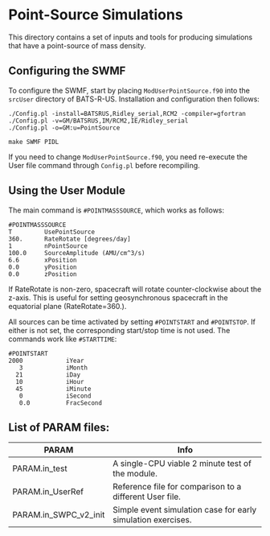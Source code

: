 # Point-Source Simulations

This directory contains a set of inputs and tools for producing simulations
that have a point-source of mass density.

## Configuring the SWMF
To configure the SWMF, start by placing `ModUserPointSource.f90` into the
`srcUser` directory of BATS-R-US. Installation and configuration then
follows:

```
./Config.pl -install=BATSRUS,Ridley_serial,RCM2 -compiler=gfortran
./Config.pl -v=GM/BATSRUS,IM/RCM2,IE/Ridley_serial
./Config.pl -o=GM:u=PointSource

make SWMF PIDL
```

If you need to change `ModUserPointSource.f90`, you need re-execute the
User file command through `Config.pl` before recompiling.

## Using the User Module
The main command is `#POINTMASSSOURCE`, which works as follows:

```
#POINTMASSSOURCE
T         UsePointSource
360.      RateRotate [degrees/day]
1         nPointSource
100.0     SourceAmplitude (AMU/cm^3/s)
6.6       xPosition
0.0       yPosition
0.0       zPosition
```

If RateRotate is non-zero, spacecraft will rotate counter-clockwise about the
z-axis. This is useful for setting geosynchronous spacecraft in the equatorial
plane (RateRotate=360.).

All sources can be time activated by setting `#POINTSTART` and `#POINTSTOP`.
If either is not set, the corresponding start/stop time is not used.
The commands work like `#STARTTIME`:

```
#POINTSTART
2000			iYear
   3			iMonth
  21			iDay
  10			iHour
  45			iMinute
   0			iSecond
   0.0			FracSecond
```



## List of PARAM files:

| PARAM | Info |
|-------|------|
| PARAM.in_test | A single-CPU viable 2 minute test of the module. |
| PARAM.in_UserRef | Reference file for comparison to a different User file. |
| PARAM.in_SWPC_v2_init | Simple event simulation case for early simulation exercises. |
